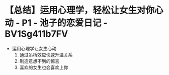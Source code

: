 # 【总结】运用心理学，轻松让女生对你心动 - P1 - 池子的恋爱日记 - BV1Sg411b7FV

-   运用心理学让女生心动
    1.  通过吊桥效应快速升温关系
    2.  制造意想不到的惊喜
    3.  喜欢的女生也会喜欢上你